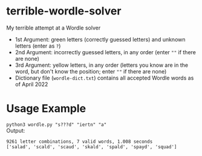 # terrible-wordle-solver
My terrible attempt at a Wordle solver
- 1st Argument: green letters (correctly guessed letters) and unknown letters (enter as `?`)
- 2nd Argument: incorrectly guessed letters, in any order (enter `""` if there are none)
- 3rd Argument: yellow letters, in any order (letters you know are in the word, but don't know the position; enter `""` if there are none)
- Dictionary file (`wordle-dict.txt`) contains all accepted Wordle words as of April 2022

# Usage Example
`python3 wordle.py "s???d" "iertn" "a"`  
Output:
```
9261 letter combinations, 7 valid words, 1.008 seconds
['salad', 'scald', 'scaud', 'skald', 'spald', 'spayd', 'squad']
```
